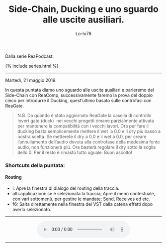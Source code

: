 ﻿---
title: Side-Chain, Ducking e uno sguardo alle uscite ausiliari.
layout: post
series: reapodcast
author: Lo-lo78
---

Dalla serie ReaPodcast.

{% include series.html %}

---

Martedì, 21 maggio 2019.

In questa puntata diamo uno sguardo alle uscite ausiliari e parleremo del Side-Chain con ReaComp, successivamente faremo la prova del doppio cieco per introdurre il Ducking, quest’ultimo basato sulle controfasi con ReaGate.

>N.B.
Da quando è stato aggiornato ReaGate la casella di controllo Invert gate (duck)  nei vecchi progetti rimane parzialmente attivata per mantenere la compatibilità con i vecchi lavori.
Ora per fare il ducking basta semplicemente mettere il wet  a 0.0 e il dry più basso a nostra scelta. 
Se metterete il dry a 0.0 e il wet a 0.0, per creare l’annullamento dell’audio dovuta alla controfase della medesima fonte audio, non funzionerà più. 
Ora basterà regolare il dry sotto la soglia dello 0.
Per il resto è rimasto tutto uguale.
Buon ascolto!

### Shortcuts della puntata: ###
#### Routing ####

* i: Apre la finestra di dialogo del routing della traccia.
* alt+applicazioni: se è selezionata la traccia, Apre il menù contestuale, con vari sottomenù, per gestire le mandate; Send, Receives ed etc. 
* f6: Salta direttamente nella finestra del VST dalla catena  effetti dopo averlo selezionato.

---

<div align="center">
<audio controls src="https://drive.google.com/uc?export=download&id=1KIrCvs-iLPzL52_LbudB9FcAykAnnGcd">Il browser ha l'audio disattivato.</audio>
</div>

---
